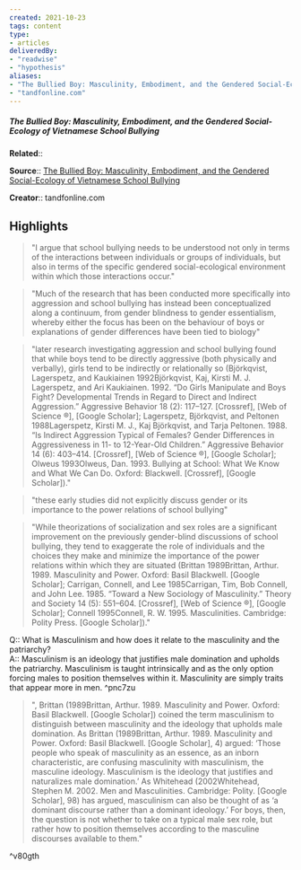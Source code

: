 ```yaml
---
created: 2021-10-23
tags: content
type: 
- articles
deliveredBy: 
- "readwise"
- "hypothesis"
aliases:
- "The Bullied Boy: Masculinity, Embodiment, and the Gendered Social-Ecology of Vietnamese School Bullying"
- "tandfonline.com"
---
```

##### The Bullied Boy: Masculinity, Embodiment, and the Gendered Social-Ecology of Vietnamese School Bullying

**Related**:: 

**Source**:: [The Bullied Boy: Masculinity, Embodiment, and the Gendered Social-Ecology of Vietnamese School Bullying](https://www.tandfonline.com/doi/full/10.1080/09540253.2018.1458076)

**Creator**:: tandfonline.com

## Highlights
  
> "I argue that school bullying needs to be understood not only in terms of the interactions between individuals or groups of individuals, but also in terms of the specific gendered social-ecological environment within which those interactions occur." 

  
> "Much of the research that has been conducted more specifically into aggression and school bullying has instead been conceptualized along a continuum, from gender blindness to gender essentialism, whereby either the focus has been on the behaviour of boys or explanations of gender differences have been tied to biology" 

  
> "later research investigating aggression and school bullying found that while boys tend to be directly aggressive (both physically and verbally), girls tend to be indirectly or relationally so (Björkqvist, Lagerspetz, and Kaukiainen 1992Björkqvist, Kaj, Kirsti M. J. Lagerspetz, and Ari Kaukiainen. 1992. “Do Girls Manipulate and Boys Fight? Developmental Trends in Regard to Direct and Indirect Aggression.” Aggressive Behavior 18 (2): 117–127. [Crossref], [Web of Science ®], [Google Scholar]; Lagerspetz, Björkqvist, and Peltonen 1988Lagerspetz, Kirsti M. J., Kaj Björkqvist, and Tarja Peltonen. 1988. “Is Indirect Aggression Typical of Females? Gender Differences in Aggressiveness in 11- to 12-Year-Old Children.” Aggressive Behavior 14 (6): 403–414. [Crossref], [Web of Science ®], [Google Scholar]; Olweus 1993Olweus, Dan. 1993. Bullying at School: What We Know and What We Can Do. Oxford: Blackwell. [Crossref], [Google Scholar])." 

  
> "these early studies did not explicitly discuss gender or its importance to the power relations of school bullying" 

  
> "While theorizations of socialization and sex roles are a significant improvement on the previously gender-blind discussions of school bullying, they tend to exaggerate the role of individuals and the choices they make and minimize the importance of the power relations within which they are situated (Brittan 1989Brittan, Arthur. 1989. Masculinity and Power. Oxford: Basil Blackwell. [Google Scholar]; Carrigan, Connell, and Lee 1985Carrigan, Tim, Bob Connell, and John Lee. 1985. “Toward a New Sociology of Masculinity.” Theory and Society 14 (5): 551–604. [Crossref], [Web of Science ®], [Google Scholar]; Connell 1995Connell, R. W. 1995. Masculinities. Cambridge: Polity Press. [Google Scholar])." 

Q:: What is Masculinism and how does it relate to the masculinity and the patriarchy?   
A::
Masculinism is an ideology that justifies male domination and upholds the patriarchy. Masculinism is taught intrinsically and as the only option forcing males to position themselves within it. Masculinity are simply traits that appear more in men.   ^pnc7zu
> ", Brittan (1989Brittan, Arthur. 1989. Masculinity and Power. Oxford: Basil Blackwell. [Google Scholar]) coined the term masculinism to distinguish between masculinity and the ideology that upholds male domination. As Brittan (1989Brittan, Arthur. 1989. Masculinity and Power. Oxford: Basil Blackwell. [Google Scholar], 4) argued: ‘Those people who speak of masculinity as an essence, as an inborn characteristic, are confusing masculinity with masculinism, the masculine ideology. Masculinism is the ideology that justifies and naturalizes male domination.’ As Whitehead (2002Whitehead, Stephen M. 2002. Men and Masculinities. Cambridge: Polity. [Google Scholar], 98) has argued, masculinism can also be thought of as ‘a dominant discourse rather than a dominant ideology.’ For boys, then, the question is not whether to take on a typical male sex role, but rather how to position themselves according to the masculine discourses available to them." 
<!--SR:!2021-10-27,3,250-->

^v80gth

